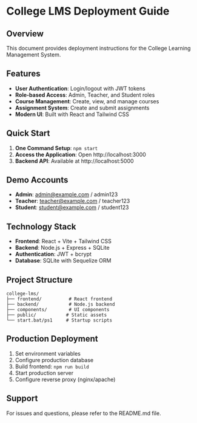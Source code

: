# College LMS Deployment Guide

## Overview
This document provides deployment instructions for the College Learning Management System.

## Features
- **User Authentication**: Login/logout with JWT tokens
- **Role-based Access**: Admin, Teacher, and Student roles
- **Course Management**: Create, view, and manage courses
- **Assignment System**: Create and submit assignments
- **Modern UI**: Built with React and Tailwind CSS

## Quick Start
1. **One Command Setup**: `npm start`
2. **Access the Application**: Open http://localhost:3000
3. **Backend API**: Available at http://localhost:5000

## Demo Accounts
- **Admin**: admin@example.com / admin123
- **Teacher**: teacher@example.com / teacher123  
- **Student**: student@example.com / student123

## Technology Stack
- **Frontend**: React + Vite + Tailwind CSS
- **Backend**: Node.js + Express + SQLite
- **Authentication**: JWT + bcrypt
- **Database**: SQLite with Sequelize ORM

## Project Structure
```
college-lms/
├── frontend/          # React frontend
├── backend/           # Node.js backend
├── components/        # UI components
├── public/           # Static assets
└── start.bat/ps1     # Startup scripts
```

## Production Deployment
1. Set environment variables
2. Configure production database
3. Build frontend: `npm run build`
4. Start production server
5. Configure reverse proxy (nginx/apache)

## Support
For issues and questions, please refer to the README.md file.